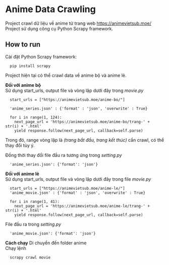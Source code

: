 # Anime Data Crawling

Project crawl dữ liệu về anime từ trang web https://animevietsub.moe/ <br>
Project sử dụng công cụ Python Scrapy framework.

## How to run

Cài đặt Python Scrapy framework: <br>
```
  pip install scrapy
```
Project hiện tại có thể crawl data về anime bộ và anime lẻ.

**Đối với anime bộ** <br>
Sử dụng start_urls, output file và vòng lặp dưới đây trong *movie.py* 
```
  start_urls = ["https://animevietsub.moe/anime-bo/"]

  'anime_series.json' : {'format' : 'json', 'overwrite' : True}

  for i in range(1, 124):
    next_page_url = 'https://animevietsub.moe/anime-bo/trang-' + str(i) + '.html'
    yield response.follow(next_page_url, callback=self.parse)
```
Trong đó, range vòng lặp là *(trang bắt đầu, trang kết thúc)* cần crawl, có thể thay đổi tùy ý. 

Đồng thời thay đổi file đầu ra tương ứng trong *setting.py*
```
  'anime_series.json': {'format': 'json'}
```

**Đối với anime lẻ** <br>
Sử dụng start_urls, output file và vòng lặp dưới đây trong file *movie.py* 
```
  start_urls = ["https://animevietsub.moe/anime-le/"]
  'anime_movie.json' : {'format' : 'json', 'overwrite' : True}

  for i in range(1, 41):
    next_page_url = 'https://animevietsub.moe/anime-le/trang-' + str(i) + '.html'
    yield response.follow(next_page_url, callback=self.parse)
```
File đầu ra trong *setting.py*
```
  'anime_movie.json': {'format': 'json'}
```
**Cách chạy**
Di chuyển đến folder anime <br>
Chạy lệnh
```
  scrapy crawl movie
```
